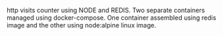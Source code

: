 http visits counter using NODE and REDIS.
Two separate containers managed using docker-compose.
One container assembled using redis image and the other using node:alpine linux image.
